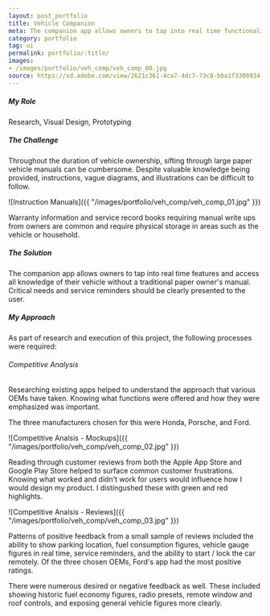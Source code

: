 ```yaml
---
layout: post_portfolio
title: Vehicle Companion
meta: The companion app allows owners to tap into real time functionality of their vehicle as well as access all knowledge of their vehicle without a traditional paper owner's manual.
category: portfolio
tag: ui
permalink: portfolio/:title/
images: 
- /images/portfolio/veh_comp/veh_comp_00.jpg
source: https://xd.adobe.com/view/2621c361-4ca7-4dc7-73c8-bba1f3300934-5010/?fullscreen
---
```


##### My Role

Research, Visual Design, Prototyping

##### The Challenge

Throughout the duration of vehicle ownership, sifting through large paper vehicle manuals can be cumbersome. Despite valuable knowledge being provided, instructions, vague diagrams, and illustrations can be difficult to follow. 

![Instruction Manuals]({{ "/images/portfolio/veh_comp/veh_comp_01.jpg" }})

Warranty information and service record books requiring manual write ups from owners are common and require physical storage in areas such as the vehicle or household.

##### The Solution

The companion app allows owners to tap into real time features and access all knowledge of their vehicle without a traditional paper owner's manual. Critical needs and service reminders should be clearly presented to the user.

##### My Approach

As part of research and execution of this project, the following processes were required:

###### Competitive Analysis

Researching existing apps helped to understand the approach that various OEMs have taken. Knowing what functions were offered and how they were emphasized was important.

The three manufacturers chosen for this were Honda, Porsche, and Ford.

![Competitive Analsis - Mockups]({{ "/images/portfolio/veh_comp/veh_comp_02.jpg" }})

Reading through customer reviews from both the Apple App Store and Google Play Store helped to surface common customer frustrations. Knowing what worked and didn't work for users would influence how I would design my product. I distingushed these with green and red highlights.

![Competitive Analsis - Reviews]({{ "/images/portfolio/veh_comp/veh_comp_03.jpg" }})

Patterns of positive feedback from a small sample of reviews included the ability to show parking location, fuel consumption figures, vehicle gauge figures in real time, service reminders, and the ability to start / lock the car remotely. Of the three chosen OEMs, Ford's app had the most positive ratings.

There were numerous desired or negative feedback as well. These included showing historic fuel economy figures, radio presets, remote window and roof controls, and exposing general vehicle figures more clearly.